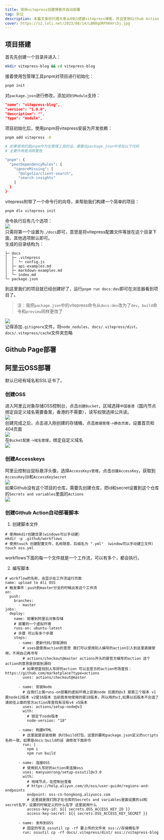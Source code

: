 ```yaml
---
title: 使用vitepress创建博客并自动部署
tag: 杂记
description: 本篇文章将代理大家从0到1搭建vitepress博客，并且使用Github Actions部署到阿里云oss上
cover: https://s2.loli.net/2023/08/14/LBN8qORPXKHrc5j.jpg
---
```



## 项目搭建
首先先创建一个目录并进入：
```bash
mkdir vitepress-blog && cd vitepress-blog
```
接着使用包管理工具pnpm对项目进行初始化：
```bash
pnpm init
```
对`package.josn`进行修改，添加对`ESModule`支持：
```json
"name": "vitepress-blog",
"version": "1.0.0",
"description": "",
"type": "module",
```
项目初始化后，使用pnpm将vitepress安装为开发依赖：
```bash
pnpm add vitepress -D

# 如果使用的是pnpm作为包管理工具的话，需要在package.json中添加以下代码
# 主要作用是消除警告

"pnpm": {
  "peerDependencyRules": {
    "ignoreMissing": [
      "@algolia/client-search",
      "search-insights"
    ]
  }
}
```
vitepress附带了一个命令行的向导，来帮助我们构建一个简单的项目：
```bash
pnpm dlx vitepress init
```
命令执行后有几个选项：<br />![](https://s2.loli.net/2023/08/12/pnmVZthPKDAzU9B.png#id=W7yhg&originHeight=486&originWidth=541&originalType=binary&ratio=1&rotation=0&showTitle=false&status=done&style=none&title=)<br />只需将第一个设置为`./docs`即可，意思是将vitepress配置文件等放在这个目录下面，其他选项默认即可。<br />生成的目录结构为：
```
├─ docs
│  ├─ .vitepress
│  │  └─ config.js
│  ├─ api-examples.md
│  ├─ markdown-examples.md
│  └─ index.md
└─ package.json
```
到这里我们的项目就已经创建好了，运行`pnpm run docs:dev`即可在浏览器看到项目了。
> 注：我把`package.json`中的vitepress命令从`docs:dev`改为了`dev`，`build`命令和`preview`同样更改了

![](https://s2.loli.net/2023/08/12/TjFWRUdXZ3gi89M.png#id=YLbaB&originHeight=882&originWidth=1471&originalType=binary&ratio=1&rotation=0&showTitle=false&status=done&style=none&title=)<br />记得添加`.gitignore`文件，将`node_nodules`、`docs/.vitepress/dist`、`docs/.vitepress/cache`文件夹忽略
<a name="IAltr"></a>
## Github Page部署

<a name="FhGHn"></a>
## 阿里云OSS部署
默认已经有域名和SSL证书了。
<a name="Mz5jz"></a>
### 创建OSS
进入阿里云对象存储OSS控制台，点击`创建Bucket`，区域选择`中国香港`（国内节点绑定自定义域名需要备案，香港的不需要），读写权限选择公共读。<br />![](https://s2.loli.net/2023/08/12/nYOqhXCMSdbUN3x.png#id=BOnf1&originHeight=803&originWidth=1432&originalType=binary&ratio=1&rotation=0&showTitle=false&status=done&style=none&title=)<br />创建完成之后，点击进入刚创建的存储桶，点击`数据管理->静态页面`，设置首页和404页面<br />![](https://s2.loli.net/2023/08/12/EG5IFqOtmAQXei1.png#id=BuT7q&originHeight=587&originWidth=1223&originalType=binary&ratio=1&rotation=0&showTitle=false&status=done&style=none&title=)<br />在`Bucket配置->域名管理`，绑定自定义域名<br />![](https://s2.loli.net/2023/08/12/s9Ylu3LXP28ISmO.png#id=NSxb0&originHeight=667&originWidth=1420&originalType=binary&ratio=1&rotation=0&showTitle=false&status=done&style=none&title=)

<a name="U7d4z"></a>
### 创建Accesskeys
阿里云控制台鼠标悬浮头像，选择`AccessKeys管理`，点击`创建AccessKey`，获取到`AccessKeyID`和`AccessKeySecret`<br />![](https://s2.loli.net/2023/08/12/AtHdBVybzMkhsDC.png#id=QxklU&originHeight=421&originWidth=328&originalType=binary&ratio=1&rotation=0&showTitle=false&status=done&style=none&title=)<br />如果Github没有这个项目的仓库，需要先创建仓库，把id和secret设置到这个仓库的`Secrets and variables`里面的`Actions`<br />![](https://s2.loli.net/2023/08/12/J5CIpMvbmkAq1hz.png#id=m7EmZ&originHeight=810&originWidth=1334&originalType=binary&ratio=1&rotation=0&showTitle=false&status=done&style=none&title=)

<a name="z3DMA"></a>
### 创建Github Action自动部署脚本

1. 创建脚本文件
```shell
# 使用mkdir创建目录(windows可以手动建）
mkdir -p .github/workflows
# 使用touch 创建配置文件，名称随意，后缀名为 ".yml" （window可以手动建立文件）
touch oss.yml
```
workflows下面的每一个文件就是一个工作流，可以有多个，都会执行。

2. 编写脚本
```shell
# workflow的名称，会显示在工作流运行页面
name: upload to Ali OSS
# 触发事件：push到master分支的时候出发这个工作流
on:
  push:
    branches:
      - master
jobs:
  deploy:
    name: 部署到阿里云对象存储
    # 部署的一个虚拟环境
    runs-on: ubuntu-latest
    # 步骤 可以有多个步骤
    steps:
      - name: 更新代码/获取源码
        # uses是使用action的意思 我们可以使用别人编号的action引入到这里直接使用，不用自己再书写
        # actions/checkout@master actions开头的是官方编写的action 这个action的意思是获取到源码
        # 如果想查找别人写好的action 可以去官方的action市场查找：https://github.com/marketplace?type=actions
        uses: actions/checkout@master

      - name: 安装Node
        # 在我们上面runs-on部署的虚拟环境上安装node 后面的@v3 是第三个版本 v1是node12版本 v2是16版本 当前我本地使用的是18版本，所以用的v3,如果以后版本不合适了请前往上面的官方action库查找有没有v4 v5版本
        uses: actions/setup-node@v3
        with:
          # 锁定下node版本
          node-version: "18"

      - name: 构建HTML
        # 这里就是安装依赖 执行build打包，这里的要和package.json定义的scripts名称一致，如果是docs:build的话 请修改下面命令
        run: |
          npm i
          npm run build

      - name: 连接OSS
        # 使用别人写好的action来连接oss
        uses: manyuanrong/setup-ossutil@v3.0
        with:
          # 地域节点，在控制台查看
          # https://help.aliyun.com/zh/oss/user-guide/regions-and-endpoints
          endpoint: oss-cn-hongkong.aliyuncs.com
          # 这里就是我们刚才在仓库的Secrets and variables里面设置的id和secret名字，设置的时候定义的什么名字 这里就用什么
          access-key-id: ${{ secrets.OSS_ACCESS_KEY_ID }}
          access-key-secret: ${{ secrets.OSS_ACCESS_KEY_SECRET }}

      - name: 发布到OSS
        # 固定的写法 ossutil cp -rf 要上传的文件夹 oss://存储桶名字
        run: ossutil cp -rf docs/.vitepress/dist/ oss://vitepress-blog

```

